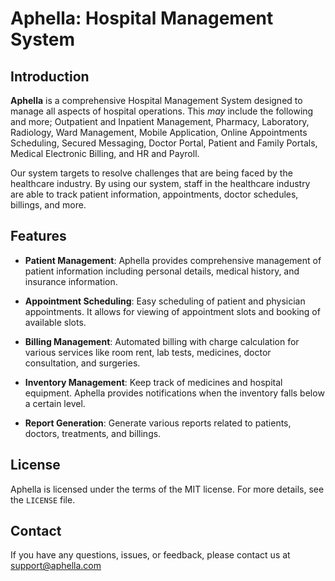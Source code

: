 # Aphella: Hospital Management System

## Introduction

**Aphella** is a comprehensive Hospital Management System designed to manage all aspects of hospital operations. This *may* include the following and more; Outpatient and Inpatient Management, Pharmacy, Laboratory, Radiology, Ward Management, Mobile Application, Online Appointments Scheduling, Secured Messaging, Doctor Portal, Patient and Family Portals, Medical Electronic Billing, and HR and Payroll.

Our system targets to resolve challenges that are being faced by the healthcare industry. By using our system, staff in the healthcare industry are able to track patient information, appointments, doctor schedules, billings, and more.

## Features

- **Patient Management**: Aphella provides comprehensive management of patient information including personal details, medical history, and insurance information.

- **Appointment Scheduling**: Easy scheduling of patient and physician appointments. It allows for viewing of appointment slots and booking of available slots.

- **Billing Management**: Automated billing with charge calculation for various services like room rent, lab tests, medicines, doctor consultation, and surgeries.

- **Inventory Management**: Keep track of medicines and hospital equipment. Aphella provides notifications when the inventory falls below a certain level.

- **Report Generation**: Generate various reports related to patients, doctors, treatments, and billings.

## License

Aphella is licensed under the terms of the MIT license. For more details, see the `LICENSE` file.

## Contact

If you have any questions, issues, or feedback, please contact us at support@aphella.com